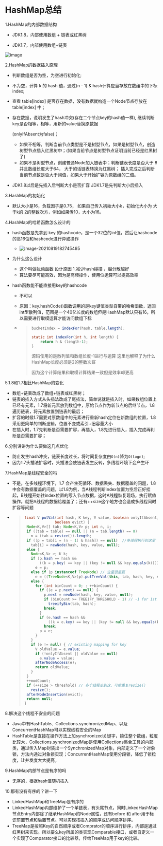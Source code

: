 # HashMap总结

1.HashMap的内部数据结构

* JDK1.8，内部使用数组 + 链表或红黑树

* JDK1.7，内部使用数组+链表

![image](https://user-images.githubusercontent.com/76958024/130055787-e12cd3f0-7005-4db8-b75d-ef34b2fd3f6c.png)


2.HashMap的数据插入原理

* 判断数组是否为空，为空进行初始化;

* 不为空，计算 k 的 hash 值，通过(n - 1) & hash计算应当存放在数组中的下标 index;

* 查看 table[index] 是否存在数据，没有数据就构造一个Node节点存放在 table[index] 中；

* 存在数据，说明发生了hash冲突(存在二个节点key的hash值一样), 继续判断key是否相等，相等，用新的value替换原数据

  (onlyIfAbsent为false)；

  * 如果不相等，判断当前节点类型是不是树型节点，如果是树型节点，创造树型节点插入红黑树中；(如果当前节点是树型节点证明当前已经是红黑树了)
  * 如果不是树型节点，创建普通Node加入链表中；判断链表长度是否大于 8并且数组长度大于64， 大于的话链表转换为红黑树；
    插入完成之后判断当前节点数是否大于阈值，如果大于开始扩容为原数组的二倍。

* JDK1.8以后是先插入后判断大小是否扩容 JDK1.7是先判断大小后插入

3.HashMap的初始化

* 默认大小是16，负载因子是0.75， 如果自己传入初始大小k，初始化大小为 大于k的 2的整数次方，例如如果传10，大小为16。

4.HashMap的哈希函数怎么设计的

* hash函数是先拿到 key 的hashcode，是一个32位的int值，然后让hashcode的高16位和hashcode进行异或操作

  * ![image-20210819182745495](C:\Users\ww\AppData\Roaming\Typora\typora-user-images\image-20210819182745495.png)

* 为什么这么设计

  * 这个叫做扰动函数 设计原因 1.减少hash碰撞 ，越分散越好
  * 算法要尽可能高效，因为是高频操作，使用位运算可以提高效率

* hash函数能不能直接用key的hashcode

  * 不可以

  * 原因：key.hashCode()函数调用的是key键值类型自带的哈希函数，返回int型散列值，范围是一个40亿长度的数组但是HashMap默认只有16，所以需要进行取模运算才能访问数组下标

  * >
    >
    >```java
    >bucketIndex = indexFor(hash, table.length);
    >
    >static int indexFor(int h, int length) {
    >     return h & (length-1);
    >}
    >```
    >
    >源码使用的是散列值和数组长度-1进行与运算 这里也解释了为什么HashMap长度必须是2的整数次幂
    >
    >因为这个计算结果和取模计算结果一致但是效率却更高

5.1.8和1.7相比HashMap的变化

* 数组+链表改成了数组+链表或红黑树；
* 链表的插入方式从头插法改成了尾插法，简单说就是插入时，如果数组位置上已经有元素，1.7将新元素放到数组中，原始节点作为新节点的后继节点，1.8遍历链表，将元素放置到链表的最后；
* 扩容的时候1.7需要对原数组中的元素进行重新hash定位在新数组的位置，1.8采用更简单的判断逻辑，位置不变或索引+旧容量大小
* 在插入时，1.7先判断是否需要扩容，再插入，1.8先进行插入，插入完成再判断是否需要扩容；

6.分别讲讲为什么要做这几点优化

* 防止发生hash冲突，链表长度过长，将时间复杂度由`O(n)`降为`O(logn)`;
* 因为1.7头插法扩容时，头插法会使链表发生反转，多线程环境下会产生环

7.HashMap是线程安全的吗

* 不是，在多线程环境下，1.7 会产生死循环、数据丢失、数据覆盖的问题，1.8 中会有数据覆盖的问题，以1.8为例，当A线程判断index位置为空后正好挂起，B线程开始往index位置的写入节点数据，这时A线程恢复现场，执行赋值操作，就把A线程的数据给覆盖了；还有++size这个地方也会造成多线程同时扩容等问题

* >
  >
  >```java
  >final V putVal(int hash, K key, V value, boolean onlyIfAbsent,
  >               boolean evict) {
  >  Node<K,V>[] tab; Node<K,V> p; int n, i;
  >  if ((tab = table) == null || (n = tab.length) == 0)
  >    n = (tab = resize()).length;
  >  if ((p = tab[i = (n - 1) & hash]) == null)  //多线程执行到这里
  >    tab[i] = newNode(hash, key, value, null);
  >  else {
  >    Node<K,V> e; K k;
  >    if (p.hash == hash &&
  >        ((k = p.key) == key || (key != null && key.equals(k))))
  >      e = p;
  >    else if (p instanceof TreeNode) // 这里很重要
  >      e = ((TreeNode<K,V>)p).putTreeVal(this, tab, hash, key, value);
  >    else {
  >      for (int binCount = 0; ; ++binCount) {
  >        if ((e = p.next) == null) {
  >          p.next = newNode(hash, key, value, null);
  >          if (binCount >= TREEIFY_THRESHOLD - 1) // -1 for 1st
  >            treeifyBin(tab, hash);
  >          break;
  >        }
  >        if (e.hash == hash &&
  >            ((k = e.key) == key || (key != null && key.equals(k))))
  >          break;
  >        p = e;
  >      }
  >    }
  >    if (e != null) { // existing mapping for key
  >      V oldValue = e.value;
  >      if (!onlyIfAbsent || oldValue == null)
  >        e.value = value;
  >      afterNodeAccess(e);
  >      return oldValue;
  >    }
  >  }
  >  ++modCount;
  >  if (++size > threshold) // 多个线程走到这，可能重复resize()
  >    resize();
  >  afterNodeInsertion(evict);
  >  return null;
  >}
  >
  >```
  >
  >

8.解决这个线程不安全的问题

* Java中有HashTable、Collections.synchronizedMap、以及ConcurrentHashMap可以实现线程安全的Map
* HashTable是直接在操作方法上加synchronized关键字，锁住整个数组，粒度比较大，Collections.synchronizedMap是使用Collections集合工具的内部类，通过传入Map封装出一个SynchronizedMap对象，内部定义了一个对象锁，方法内通过对象锁实现；ConcurrentHashMap使用分段锁，降低了锁粒度，让并发度大大提高。

9.HashMap内部节点是有序的吗

* 无序的，根据hash值随机插入

10.那有没有有序的？讲一下

* LinkedHashMap和TreeMap是有序的
* LinkedHashMap内部维护了一个单链表，有头尾节点，同时LinkedHashMap节点Entry内部除了继承HashMap的Node属性，还有before 和 after用于标识前置节点和后置节点。可以实现按插入的顺序或访问顺序排序。
* TreeMap是按照Key的自然顺序或者Comprator的顺序进行排序，内部是通过红黑树来实现。所以要么key所属的类实现Comparable接口，或者自定义一个实现了Comparator接口的比较器，传给TreeMap用于key的比较。
